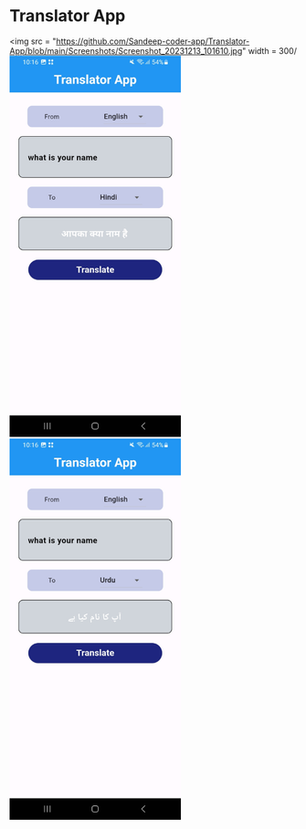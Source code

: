 # Translator App

<img src = "https://github.com/Sandeep-coder-app/Translator-App/blob/main/Screenshots/Screenshot_20231213_101610.jpg" width = 300/<img src = "https://github.com/Sandeep-coder-app/Translator-App/blob/main/Screenshots/Screenshot_20231213_101642.jpg" width = 300/><img src = "https://github.com/Sandeep-coder-app/Translator-App/blob/main/Screenshots/Screenshot_20231213_101656.jpg" width = 300/>
